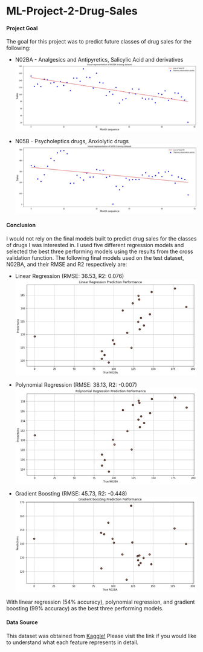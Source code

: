 # ML-Project-2-Drug-Sales


#### Project Goal

The goal for this project was to predict future classes of drug sales for the following:
* N02BA - Analgesics and Antipyretics, Salicylic Acid and derivatives
![](Pictures/BA.JPG)

* N05B - Psycholeptics drugs, Anxiolytic drugs
![](Pictures/B.JPG)

#### Conclusion

I would not rely on the final models built to predict drug sales for the classes of drugs I was interested in. I used five different regression models and selected the best three performing models using the results from the cross validation function. The following final models used on the test dataset, N02BA, and their RMSE and R2 respectively are:

* Linear Regression (RMSE: 36.53, R2: 0.076)
![](Pictures/lr.JPG)

* Polynomial Regression (RMSE: 38.13, R2: -0.007)
![](Pictures/po.JPG)

* Gradient Boosting (RMSE: 45.73, R2: -0.448)
![](Pictures/gb.JPG)

With linear regression (54% accuracy), polynomial regression, and gradient boosting (99% accuracy) as the best three performing models.


#### Data Source

This dataset was obtained from [Kaggle!](https://www.kaggle.com/milanzdravkovic/pharma-sales-data?select=salesdaily.csv) Please visit the link if you would like to understand what each feature represents in detail.  
 

